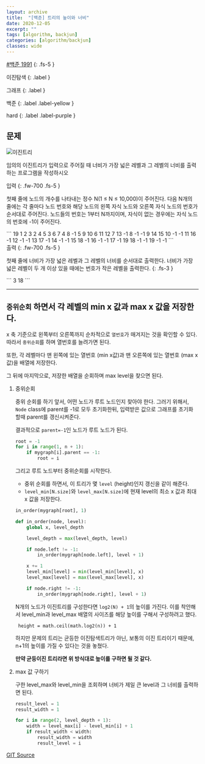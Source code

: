 ```yaml
---
layout: archive
title:  "[백준] 트리의 높이와 너비"
date: 2020-12-05
excerpt: ""
tags: [algorithm, backjun]
categories: [algorithm/backjun]
classes: wide
---
```


[#백준 1991](https://www.acmicpc.net/problem/1991)
{: .fs-5 }

<div class="code-example" markdown="1">
이진탐색
{: .label }

그래프
{: .label }

백준
{: .label .label-yellow }

hard
{: .label .label-purple }
</div>

<!--more-->
## 문제
![이진트리](https://onlinejudgeimages.s3-ap-northeast-1.amazonaws.com/upload/201008/ttt.PNG)

임의의 이진트리가 입력으로 주어질 때 너비가 가장 넓은 레벨과 그 레벨의 너비를 출력하는 프로그램을 작성하시오

<div class="code-example" markdown="1">
입력
{: .fw-700 .fs-5 }

첫째 줄에 노드의 개수를 나타내는 정수 N(1 ≤ N ≤ 10,000)이 주어진다. 다음 N개의 줄에는 각 줄마다 노드 번호와 해당 노드의 왼쪽 자식 노드와 오른쪽 자식 노드의 번호가 순서대로 주어진다. 노드들의 번호는 1부터 N까지이며, 자식이 없는 경우에는 자식 노드의 번호에 -1이 주어진다.
</div>
```
19
1 2 3
2 4 5
3 6 7
4 8 -1
5 9 10
6 11 12
7 13 -1
8 -1 -1
9 14 15
10 -1 -1
11 16 -1
12 -1 -1
13 17 -1
14 -1 -1
15 18 -1
16 -1 -1
17 -1 19
18 -1 -1
19 -1 -1
```

<div class="code-example" markdown="1">
출력
{: .fw-700 .fs-5 }

첫째 줄에 너비가 가장 넓은 레벨과 그 레벨의 너비를 순서대로 출력한다. 너비가 가장 넓은 레벨이 두 개 이상 있을 때에는 번호가 작은 레벨을 출력한다.
{: .fs-3 }
</div>
```
3 18
```

---

## `중위순회` 하면서 각 레벨의 min x 값과 max x 값을 저장한다.

x 축 기준으로 왼쪽부터 오른쪽까지 순차적으로 `열번호`가 매겨지는 것을 확인할 수 있다. 따라서 `중위순회`를 하며 열번호를 늘려가면 된다.

또한, 각 레벨마다 맨 왼쪽에 있는 열번호 (min x값)과 맨 오른쪽에 있는 열번호 (max x값)을 배열에 저장한다.

그 뒤에 마지막으로, 저장한 배열을 순회하며 max level을 찾으면 된다.

1. 중위순회

    중위 순회를 하기 앞서, 어떤 노드가 루트 노드인지 찾아야 한다. 그러기 위해서, `Node` class에 parent를 -1로 모두 초기화한뒤, 입력받은 값으로 그래프를 초기화 할때 parent를 갱신시켜준다.

    결과적으로 `parent=-1`인 노드가 루트 노드가 된다.

    ``` python
    root = -1
    for i in range(1, n + 1):
        if mygraph[i].parent == -1:
            root = i
    ```

    그리고 루트 노드부터 중위순회를 시작한다.
    - 중위 순회를 하면서, 이 트리가 몇 `level` (height)인지 갱신을 같이 해준다.
    - `level_min[N.size]`와 `level_max[N.size]`에 현재 level의 최소 x 값과 최대 x 값을 저장한다.

    ``` python
    in_order(mygraph[root], 1)

    def in_order(node, level):
        global x, level_depth

        level_depth = max(level_depth, level)

        if node.left != -1:
            in_order(mygraph[node.left], level + 1)

        x += 1
        level_min[level] = min(level_min[level], x)
        level_max[level] = max(level_max[level], x)

        if node.right != -1:
            in_order(mygraph[node.right], level + 1)
    ```

    <div class="alert alert-primary">    
    N개의 노드가 이진트리를 구성한다면 <code>log2(N) + 1</code>의 높이를 가진다. 이를 착안해서 level_min과 level_max 배열의 사이즈를 해당 높이를 구해서 구성하려고 했다. <br/>
    <code>
    height = math.ceil(math.log2(n)) + 1
    </code> <br/>
    하지만 문제의 트리는 균등한 이진탐색트리가 아닌, 보통의 이진 트리이기 때문에, n+1의 높이를 가질 수 있다는 것을 놓쳤다. <br/>

    <b>만약 균등이진 트리라면 위 방식대로 높이를 구하면 될 것 같다.</b>
    </div>


2. max 값 구하기

    구한 level_max와 level_min을 조회하며 너비가 제일 큰 level과 그 너비를 출력하면 된다.
    ```python
    result_level = 1
    result_width = 1

    for i in range(2, level_depth + 1):
        width = level_max[i] - level_min[i] + 1
        if result_width < width:
            result_width = width
            result_level = i
    ```

<i class="icon icon-link" style="display: inline-block;"></i>[GIT Source](https://github.com/mongsilJeong/fastcampus/blob/main/repAthmPractice/TreeWidthNHeight.py)
